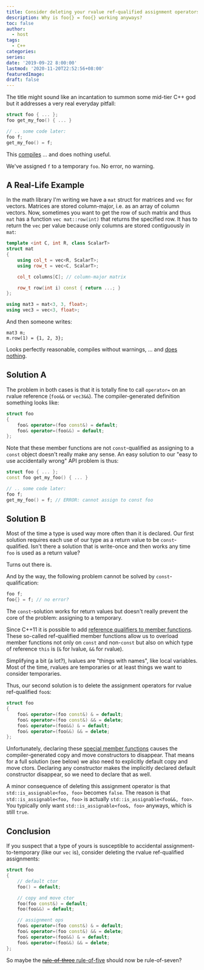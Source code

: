 ```yaml
---
title: Consider deleting your rvalue ref-qualified assignment operators
description: Why is foo{} = foo{} working anyways?
toc: false
author:
  - host
tags: 
  - C++
categories:
series:
date: '2019-09-22 8:00:00'
lastmod: '2020-11-20T22:52:56+08:00'
featuredImage:
draft: false
---
```


The title might sound like an incantation to summon some mid-tier C++ god but it addresses a very real everyday pitfall:

```cpp
struct foo { ... };
foo get_my_foo() { ... }

// .. some code later:
foo f;
get_my_foo() = f;
```

This [compiles](https://godbolt.org/z/oh3vFA) ... and does nothing useful.

We've assigned `f` to a temporary `foo`.
No error, no warning.

## A Real-Life Example

In the math library I'm writing we have a `mat` struct for matrices and `vec` for vectors.
Matrices are stored column-major, i.e. as an array of column vectors.
Now, sometimes you want to get the row of such matrix and thus `mat` has a function `vec mat::row(int)` that returns the specified row.
It has to return the `vec` per value because only columns are stored contiguously in `mat`:

```cpp
template <int C, int R, class ScalarT>
struct mat
{
    using col_t = vec<R, ScalarT>;
    using row_t = vec<C, ScalarT>;

    col_t columns[C]; // column-major matrix

    row_t row(int i) const { return ...; }
};

using mat3 = mat<3, 3, float>;
using vec3 = vec<3, float>;
```

And then someone writes:

```
mat3 m;
m.row(1) = {1, 2, 3};
```

Looks perfectly reasonable, compiles without warnings, ... and [does nothing](https://godbolt.org/z/azm1BP).


## Solution A

The problem in both cases is that it is totally fine to call `operator=` on an rvalue reference (`foo&&` or `vec3&&`).
The compiler-generated definition something looks like:

```cpp
struct foo
{
    foo& operator=(foo const&) = default;
    foo& operator=(foo&&) = default;
};
```

Note that these member functions are not `const`-qualified as assigning to a `const` object doesn't really make any sense.
An easy solution to our "easy to use accidentally wrong" API problem is thus:

```cpp
struct foo { ... };
const foo get_my_foo() { ... }

// .. some code later:
foo f;
get_my_foo() = f; // ERROR: cannot assign to const foo
```

## Solution B

Most of the time a type is used way more often than it is declared.
Our first solution requires each use of our type as a return value to be `const`-qualified.
Isn't there a solution that is write-once and then works any time `foo` is used as a return value?

Turns out there is.

And by the way, the following problem cannot be solved by `const`-qualification:

```cpp
foo f;
foo{} = f; // no error?
```

The `const`-solution works for return values but doesn't really prevent the core of the problem: 
assigning to a temporary.

Since C++11 it is possible to add [reference qualifiers to member functions](https://en.cppreference.com/w/cpp/language/member_functions#const-.2C_volatile-.2C_and_ref-qualified_member_functions).
These so-called ref-qualified member functions allow us to overload member functions not only on `const` and non-`const` but also on which type of reference `this` is (`&` for lvalue, `&&` for rvalue).

Simplifying a bit (a lot?), lvalues are "things with names", like local variables.
Most of the time, rvalues are temporaries or at least things we want to consider temporaries.

Thus, our second solution is to delete the assignment operators for rvalue ref-qualified `foo`s:

```cpp
struct foo
{
    foo& operator=(foo const&) & = default;
    foo& operator=(foo const&) && = delete;
    foo& operator=(foo&&) & = default;
    foo& operator=(foo&&) && = delete;
};
```

Unfortunately, declaring these [special member functions](https://foonathan.net/blog/2019/02/26/special-member-functions.html) causes the compiler-generated copy and move constructors to disappear.
That means for a full solution (see below) we also need to explicitly default copy and move ctors.
Declaring any constructor makes the implicitly declared default constructor disappear, so we need to declare that as well.

A minor consequence of deleting this assignment operator is that `std::is_assignable<foo, foo>` becomes `false`.
The reason is that `std::is_assignable<foo, foo>` is actually `std::is_assignable<foo&&, foo>`.
You typically only want `std::is_assignable<foo&, foo>` anyways, which is still `true`.


## Conclusion

If you suspect that a type of yours is susceptible to accidental assignment-to-temporary (like our `vec` is), consider deleting the rvalue ref-qualified assignments:

```cpp
struct foo
{
    // default ctor
    foo() = default;

    // copy and move ctor
    foo(foo const&) = default;
    foo(foo&&) = default;

    // assignment ops
    foo& operator=(foo const&) & = default;
    foo& operator=(foo const&) && = delete;
    foo& operator=(foo&&) & = default;
    foo& operator=(foo&&) && = delete;
};
```

So maybe the [~~rule-of-three~~ rule-of-five](https://en.wikipedia.org/wiki/Rule_of_three_(C%2B%2B_programming)) should now be rule-of-seven?
